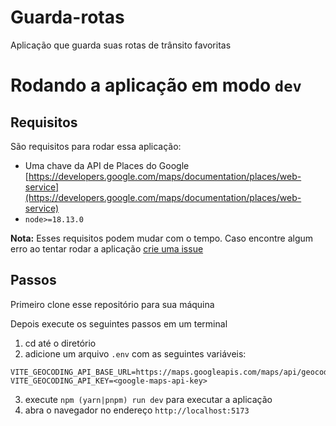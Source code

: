 # Guarda-rotas

Aplicação que guarda suas rotas de trânsito favoritas


# Rodando a aplicação em modo `dev`

## Requisitos

São requisitos para rodar essa aplicação:

- Uma chave da API de Places do Google
  [https://developers.google.com/maps/documentation/places/web-service](https://developers.google.com/maps/documentation/places/web-service)
- `node>=18.13.0`

**Nota:** Esses requisitos podem mudar com o tempo. Caso encontre algum erro ao
tentar rodar a aplicação [crie uma issue](https://github.com/JP-Go/yuan-solucoes-desafio/issues/new) 


## Passos
Primeiro clone esse repositório para sua máquina

Depois execute os seguintes passos em um terminal

1. cd até o diretório
1. adicione um arquivo `.env` com as seguintes variáveis:
  ```
  VITE_GEOCODING_API_BASE_URL=https://maps.googleapis.com/maps/api/geocode/json
  VITE_GEOCODING_API_KEY=<google-maps-api-key>
  ```
3. execute `npm (yarn|pnpm) run dev` para executar a aplicação
3. abra o navegador no endereço `http://localhost:5173`
